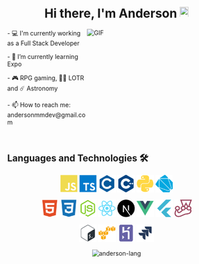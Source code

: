 <div align="center" height="600px">
   <h1>Hi there, I'm Anderson <img src="https://media.giphy.com/media/hvRJCLFzcasrR4ia7z/giphy.gif" width="20" height="25"></h1>
</div>

<div>
   <img align="right" height="200px" width="320px" alt="GIF" src="https://media.giphy.com/media/TcdpZwYDPlWXC/giphy.gif" frameBorder="0" />
   
   <p> - 💻 I'm currently working as a Full Stack Developer </p>
   <p> - 🌱 I’m currently learning Expo </p>
   <p> - 🎮 RPG gaming, 🧙‍♂️ LOTR and ☄️ Astronomy </p>
   <p> - 📫 How to reach me: andersonmmdev@gmail.com </p>
</div>

<br/>

<h2>Languages and Technologies 🛠 </h2>

<div align="center">
  <div>
     <img align="center" alt="javascript" height="40" width="40" src="https://raw.githubusercontent.com/devicons/devicon/master/icons/javascript/javascript-plain.svg">
     <img align="center" alt="typescript" height="40" width="40" src="https://raw.githubusercontent.com/devicons/devicon/master/icons/typescript/typescript-plain.svg">
     <img align="center" alt="c" height="40" width="40" src="https://raw.githubusercontent.com/devicons/devicon/master/icons/c/c-plain.svg">
     <img align="center" alt="cplusplus" height="40" width="40" src="https://raw.githubusercontent.com/devicons/devicon/master/icons/cplusplus/cplusplus-plain.svg">
     <img align="center" alt="python" height="40" width="40" src="https://raw.githubusercontent.com/devicons/devicon/master/icons/python/python-plain.svg">
     <img align="center" alt="dart" height="40" width="40" src="https://raw.githubusercontent.com/devicons/devicon/master/icons/dart/dart-plain.svg">
  </div>
  <br/>
  <div>
     <img align="center" alt="html5" height="40" width="40" src="https://raw.githubusercontent.com/devicons/devicon/master/icons/html5/html5-plain.svg">
     <img align="center" alt="css3" height="40" width="40" src="https://raw.githubusercontent.com/devicons/devicon/master/icons/css3/css3-plain.svg">
     <img align="center" alt="nodejs" height="40" width="40" src="https://raw.githubusercontent.com/devicons/devicon/master/icons/nodejs/nodejs-plain.svg">
     <img align="center" alt="jest" height="40" width="40" src="https://raw.githubusercontent.com/devicons/devicon/master/icons/react/react-original.svg">
     <img align="center" alt="nextjs" height="40" width="40" src="https://raw.githubusercontent.com/devicons/devicon/master/icons/nextjs/nextjs-original.svg">
     <img align="center" alt="nextjs" height="40" width="40" src="https://raw.githubusercontent.com/devicons/devicon/master/icons/vuejs/vuejs-original.svg">
     <img align="center" alt="flutter" height="40" width="40" src="https://raw.githubusercontent.com/devicons/devicon/master/icons/flutter/flutter-plain.svg">
     <img align="center" alt="jest" height="40" width="40" src="https://raw.githubusercontent.com/devicons/devicon/master/icons/jest/jest-plain.svg">
  </div>
  <br/>
  <div>
      <img align="center" alt="heroku" height="40" width="40" src="https://raw.githubusercontent.com/devicons/devicon/master/icons/bash/bash-plain.svg">
     <img align="center" alt="amazonwebservices" height="40" width="40" src="https://raw.githubusercontent.com/devicons/devicon/master/icons/amazonwebservices/amazonwebservices-original.svg">
     <img align="center" alt="heroku" height="40" width="40" src="https://raw.githubusercontent.com/devicons/devicon/master/icons/heroku/heroku-plain.svg">
     <img align="center" alt="heroku" height="40" width="40" src="https://raw.githubusercontent.com/devicons/devicon/master/icons/jira/jira-plain.svg">
  </div>
  <br/>
  <div>
      <img align="center" alt="anderson-lang" src="https://github-readme-stats.vercel.app/api/top-langs/?username=andersonmdev&langs_count=8&theme=synthwave&layout=compact"/>
  </div>
</div>
